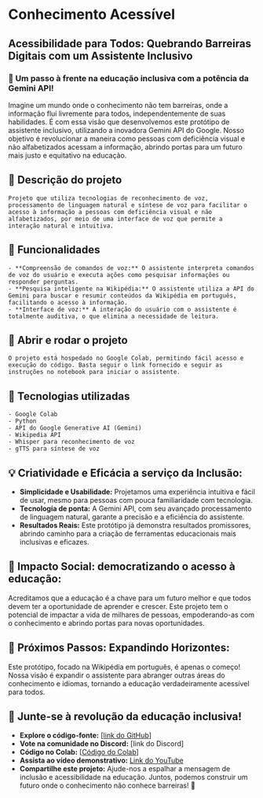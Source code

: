 # Conhecimento Acessível

## Acessibilidade para Todos: Quebrando Barreiras Digitais com um Assistente Inclusivo

### 🚀  Um passo à frente na educação inclusiva com a potência da Gemini API!
Imagine um mundo onde o conhecimento não tem barreiras, onde a informação flui livremente para todos, independentemente de suas habilidades. É com essa visão que desenvolvemos este protótipo de assistente inclusivo, utilizando a inovadora Gemini API do Google. 
Nosso objetivo é revolucionar a maneira como pessoas com deficiência visual e não alfabetizados acessam a informação, abrindo portas para um futuro mais justo e equitativo na educação.

## :small_blue_diamond: Descrição do projeto
	Projeto que utiliza tecnologias de reconhecimento de voz, processamento de linguagem natural e síntese de voz para facilitar o acesso à informação a pessoas com deficiência visual e não alfabetizados, por meio de uma interface de voz que permite a interação natural e intuitiva.

## :small_blue_diamond: Funcionalidades
	- **Compreensão de comandos de voz:** O assistente interpreta comandos de voz do usuário e executa ações como pesquisar informações ou responder perguntas.
	- **Pesquisa inteligente na Wikipédia:** O assistente utiliza a API do Gemini para buscar e resumir conteúdos da Wikipédia em português, facilitando o acesso à informação.
	- **Interface de voz:** A interação do usuário com o assistente é totalmente auditiva, o que elimina a necessidade de leitura.

## :small_blue_diamond: Abrir e rodar o projeto
	O projeto está hospedado no Google Colab, permitindo fácil acesso e execução do código. Basta seguir o link fornecido e seguir as instruções no notebook para iniciar o assistente.

## :small_blue_diamond: Tecnologias utilizadas
	- Google Colab
	- Python
	- API do Google Generative AI (Gemini)
	- Wikipedia API
	- Whisper para reconhecimento de voz
	- gTTS para síntese de voz

## 💡  Criatividade e Eficácia a serviço da Inclusão:
* **Simplicidade e Usabilidade:**  Projetamos uma experiência intuitiva e fácil de usar, mesmo para pessoas com pouca familiaridade com tecnologia.
* **Tecnologia de ponta:**  A Gemini API, com seu avançado processamento de linguagem natural, garante a precisão e a eficiência do assistente.
* **Resultados Reais:**  Este protótipo já demonstra resultados promissores, abrindo caminho para a criação de ferramentas educacionais mais inclusivas e eficazes.

## 🎯 Impacto Social: democratizando o acesso à educação:
Acreditamos que a educação é a chave para um futuro melhor e que todos devem ter a oportunidade de aprender e crescer. Este projeto tem o potencial de impactar a vida de milhares de pessoas, empoderando-as com o conhecimento e abrindo portas para novas oportunidades.

## 🚧  Próximos Passos: Expandindo Horizontes:
Este protótipo, focado na Wikipédia em português, é apenas o começo! Nossa visão é expandir o assistente para abranger outras áreas do conhecimento e idiomas, tornando a educação verdadeiramente acessível para todos.

## 🤝  Junte-se à revolução da educação inclusiva!
* **Explore o código-fonte:**  [[link do GitHub](https://github.com/kcezario/conhecimento_acessivel/)]
* **Vote na comunidade no Discord:**  [link do Discord]
* **Código no Colab:** [[Código do Colab](https://github.com/kcezario/conhecimento_acessivel/)]
* **Assista ao vídeo demonstrativo:** [Link do YouTube](https://youtu.be/seu_link_aqui)
* **Compartilhe este projeto:**  Ajude-nos a espalhar a mensagem de inclusão e acessibilidade na educação.
Juntos, podemos construir um futuro onde o conhecimento não conhece barreiras! 💙
